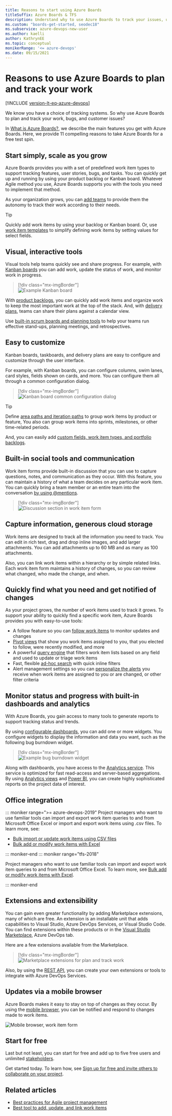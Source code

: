 ```yaml
---
title: Reasons to start using Azure Boards
titleSuffix: Azure Boards & TFS 
description: Understand why to use Azure Boards to track your issues, user stories, bugs, tasks, and other work. 
ms.custom: "boards-get-started, seodec18"
ms.subservice: azure-devops-new-user
ms.author: kaelli
author: KathrynEE
ms.topic: conceptual
monikerRange: '<= azure-devops'
ms.date: 09/15/2021
---
```



# Reasons to use Azure Boards to plan and track your work 

[!INCLUDE [version-lt-eq-azure-devops](../../includes/version-lt-eq-azure-devops.md)]

We know you have a choice of tracking systems. So why use Azure Boards to plan and track your work, bugs, and customer issues? 

In [What is Azure Boards?](what-is-azure-boards.md), we describe the main features you get with Azure Boards. Here, we provide 11 compelling reasons to take Azure Boards for a free test spin. 

## Start simply, scale as you grow  

Azure Boards provides you with a set of predefined work item types to support tracking features, user stories, bugs, and tasks. You can quickly get up and running by using your product backlog or Kanban board. Whatever Agile method you use, Azure Boards supports you with the tools you need to implement that method.  

As your organization grows, you can [add teams](../../organizations/projects/about-projects.md#add-team) to provide them the autonomy to track their work according to their needs.  

> [!TIP]   
> Quickly add work items by using your backlog or Kanban board. Or, use [work item templates](../backlogs/work-item-template.md) to simplify defining work items by setting values for select fields. 

## Visual, interactive tools  

Visual tools help teams quickly see and share progress. For example, with [Kanban boards](../boards/kanban-quickstart.md) you can add work, update the status of work, and monitor work in progress. 

> [!div class="mx-imgBorder"]  
> ![Example Kanban board](../../boards/boards/media/quickstart/intro-view.png)

With [product backlogs](../backlogs/create-your-backlog.md), you can quickly add work items and organize work to keep the most important work at the top of the stack. And, with [delivery plans](../plans/review-team-plans.md), teams can share their plans against a calendar view. 

Use [built-in scrum boards and planning tools](../sprints/scrum-overview.md) to help your teams run effective stand-ups, planning meetings, and retrospectives.

## Easy to customize

Kanban boards, taskboards, and delivery plans are easy to configure and customize through the user interface.  

For example, with Kanban boards, you can configure columns, swim lanes, card styles, fields shown on cards, and more. You can configure them all through a common configuration dialog. 

> [!div class="mx-imgBorder"]  
> ![Kanban board common configuration dialog](../../organizations/settings/media/configure-team/common-configuration-dialog.png)


> [!TIP]   
> Define [area paths and iteration paths](../../organizations/settings/about-areas-iterations.md) to group work items by product or feature, You also can group work items into sprints, milestones, or other time-related periods. 

And, you can easily add [custom fields, work item types, and portfolio backlogs](../../organizations/settings/work/inheritance-process-model.md).  


## Built-in social tools and communication

Work item forms provide built-in discussion that you can use to capture questions, notes, and communication as they occur. With this feature, you can maintain a history of what a team decides on any particular work item. You can quickly bring a team member or an entire team into the conversation [by using @mentions](../../notifications/at-mentions.md). 

> [!div class="mx-imgBorder"]  
> ![Discussion section in work item form](../backlogs/media/add-work-items-discussion.png)

## Capture information, generous cloud storage 

Work items are designed to track all the information you need to track. You can edit in rich text, drag and drop inline images, and add larger attachments. You can add attachments up to 60 MB and as many as 100 attachments. 

Also, you can link work items within a hierarchy or by simple related links. Each work item form maintains a history of changes, so you can review what changed, who made the change, and when.

## Quickly find what you need and get notified of changes 

As your project grows, the number of work items used to track it grows. To support your ability to quickly find a specific work item, Azure Boards provides you with easy-to-use tools: 

- A follow feature so you can [follow work items](../work-items/follow-work-items.md) to monitor updates and changes
- [Pivot views](../work-items/view-add-work-items.md ) that show you work items assigned to you, that you elected to follow, were recently modified, and more  
- A powerful [query engine](../queries/about-managed-queries.md) that filters work item lists based on any field and used to update or triage work items
- Fast, flexible [ad-hoc search](../queries/search-box-queries.md) with quick inline filters 
- Alert management settings so you can [personalize the alerts](../../notifications/manage-your-personal-notifications.md) you receive when work items are assigned to you or are changed, or other filter criteria


## Monitor status and progress with built-in dashboards and analytics  

With Azure Boards, you gain access to many tools to generate reports to support tracking status and trends.

By using [configurable dashboards](../../report/dashboards/dashboards.md), you can add one or more widgets. You configure widgets to display the information and data you want, such as the following bug burndown widget. 

> [!div class="mx-imgBorder"]  
> ![Example bug burndown widget](/azure/devops/report/dashboards/media/burndown-widget/burndownup-bug-burndown.png)  

Along with dashboards, you have access to the [Analytics service](../../report/powerbi/what-is-analytics.md). This service is optimized for fast read-access and server-based aggregations. By using [Analytics views](../../report/powerbi/what-are-analytics-views.md) and [Power BI](../../report/powerbi/what-are-analytics-views.md), you can create highly sophisticated reports on the project data of interest. 


## Office integration 

::: moniker range=">= azure-devops-2019"
Project managers who want to use familiar tools can import and export work item queries to and from Microsoft Office Excel or import and export work items using .csv files. To learn more, see: 
- [Bulk import or update work items using CSV files](../queries/import-work-items-from-csv.md)
- [Bulk add or modify work items with Excel](../backlogs/office/bulk-add-modify-work-items-excel.md)

::: moniker-end
::: moniker range="tfs-2018"

Project managers who want to use familiar tools can import and export work item queries to and from Microsoft Office Excel. To learn more, see [Bulk add or modify work items with Excel](../backlogs/office/bulk-add-modify-work-items-excel.md). 

::: moniker-end

## Extensions and extensibility  

You can gain even greater functionality by adding Marketplace extensions, many of which are free. An extension is an installable unit that adds capabilities to Visual Studio, Azure DevOps Services, or Visual Studio Code. You can find extensions within these products or in the [Visual Studio Marketplace](https://marketplace.visualstudio.com/azuredevops), Azure DevOps tab.

Here are a few extensions available from the Marketplace.

> [!div class="mx-imgBorder"]  
> ![Marketplace extensions for plan and track work](media/why-boards/marketplace-extensions.png) 

Also, by using the [REST API](/rest/api/azure/devops/index), you can create your own extensions or tools to integrate with Azure DevOps Services.


## Updates via a mobile browser

Azure Boards makes it easy to stay on top of changes as they occur. 
By using the [mobile browser](../../project/navigation/mobile-work.md), you can be notified and respond to changes made to work items.  

![Mobile browser, work item form](../../project/navigation/media/mobile-work-intro-1.png)

## Start for free

Last but not least, you can start for free and add up to five free users and unlimited [stakeholders](../../organizations/security/get-started-stakeholder.md). 

Get started today. To learn how, see [Sign up for free and invite others to collaborate on your project](sign-up-invite-teammates.md). 


## Related articles

- [Best practices for Agile project management](../best-practices-agile-project-management.md)
- [Best tool to add, update, and link work items](../work-items/best-tool-add-update-link-work-items.md)